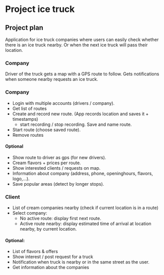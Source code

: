 # Project ice truck

## Project plan

Application for ice truck companies where users can easily check whether there is an ice truck nearby. Or when the next ice truck will pass their location. 

### Company

Driver of the truck gets a map with a GPS route to follow. Gets notifications when someone nearby requests an ice truck.


### Company
- Login with multiple accounts (drivers / company).
- Get list of routes 
- Create and record new route. (App records location and saves it + timestamps) 
  - start recording / stop recording. Save and name route.
- Start route (choose saved route).
- Remove routes

#### Optional
- Show route to driver as gps (for new drivers).
- Cream flavors + prices per route.
- Show interested clients / requests on map.
- Information about company (address, phone, openinghours, flavors, logo,...).
- Save popular areas (detect by longer stops).

### Client
- List of cream companies nearby (check if current location is in a route)
- Select company:
  - No active route: display first next route.
  - Active route nearby: display estimated time of arrival at location nearby, by current location.

#### Optional:
- List of flavors & offers
- Show interest / post request for a truck
- Notification when truck is nearby or in the same street as the user.
- Get information about the companies

